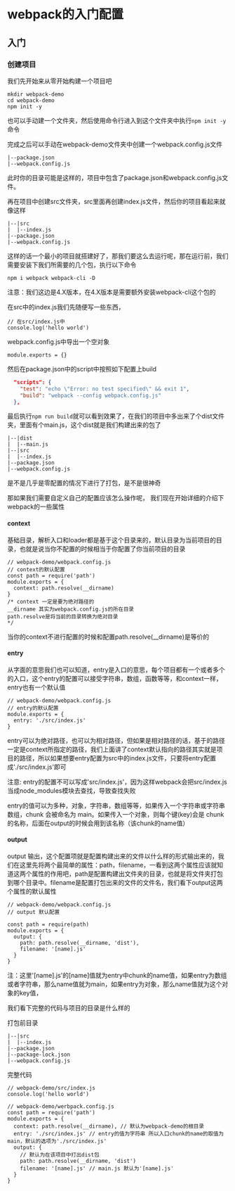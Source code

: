 # webpack的入门配置

## 入门

### 创建项目

我们先开始来从零开始构建一个项目吧
```shell
mkdir webpack-demo
cd webpack-demo
npm init -y
```
也可以手动建一个文件夹，然后使用命令行进入到这个文件夹中执行```npm init -y```命令

完成之后可以手动在webpack-demo文件夹中创建一个webpack.config.js文件
```
|--package.json
|--webpack.config.js
```
此时你的目录可能是这样的，项目中包含了package.json和webpack.config.js文件。

再在项目中创建src文件夹，src里面再创建index.js文件，然后你的项目看起来就像这样
```
|--|src
|  |--index.js
|--package.json
|--webpack.config.js
```
这样的话一个最小的项目就搭建好了，那我们要这么去运行呢，那在运行前，我们需要安装下我们所需要的几个包，执行以下命令
```shell
npm i webpack webpack-cli -D
```
注意：我们这边是4.X版本，在4.X版本是需要额外安装webpack-cli这个包的

在src中的index.js我们先随便写一些东西，
```JS
// 在src/index.js中
console.log('hello world')
```

webpack.config.js中导出一个空对象
```JS
module.exports = {}
```

然后在package.json中的script中按照如下配置上build
```JSON
  "scripts": {
    "test": "echo \"Error: no test specified\" && exit 1",
    "build": "webpack --config webpack.config.js"
  },
```
最后执行```npm run build```就可以看到效果了，在我们的项目中多出来了个dist文件夹，里面有个main.js，这个dist就是我们构建出来的包了
```
|--|dist
|  |--main.js
|--|src
|  |--index.js
|--package.json
|--webpack.config.js
```

是不是几乎是零配置的情况下进行了打包，是不是很神奇

那如果我们需要自定义自己的配置应该怎么操作呢，
我们现在开始详细的介绍下webpack的一些属性


#### context

基础目录，解析入口和loader都是基于这个目录来的，默认目录为当前项目的目录，也就是说当你不配置的时候相当于你配置了你当前项目的目录

```JS
// webpack-demo/webpack.config.js
// context的默认配置
const path = require('path')
module.exports = {
  context: path.resolve(__dirname)
}
/* context 一定是要为绝对路径的
__dirname 其实为webpack.config.js的所在目录
path.resolve是将当前的目录转换为绝对目录
*/
```
当你的context不进行配置的时候和配置path.resolve(__dirname)是等价的

#### entry

从字面的意思我们也可以知道，entry是入口的意思，每个项目都有一个或者多个的入口，这个entry的配置可以接受字符串，数组，函数等等，和context一样，entry也有一个默认值
```JS
// webpack-demo/webpack.config.js
// entry的默认配置
module.exports = {
  entry: './src/index.js'
}
```
entry可以为绝对路径，也可以为相对路径，但如果是相对路径的话，基于的路径一定是context所指定的路径，我们上面讲了context默认指向的路径其实就是项目的路径，所以如果想要entry配置为src中的index.js文件，只要将entry配置成'./src/index.js'即可

注意: entry的配置不可以写成'src/index.js'，因为这样webpack会把src/index.js当成node_modules模块去查找，导致查找失败

entry的值可以为多种，对象，字符串，数组等等，如果传入一个字符串或字符串数组，chunk 会被命名为 main。如果传入一个对象，则每个键(key)会是 chunk 的名称，后面在output的时候会用到该名称（该chunk的name值）

#### output

output 输出，这个配置项就是配置构建出来的文件以什么样的形式输出来的，我们在这里先将两个最简单的属性：path，filename，一看到这两个属性应该就知道这两个属性的作用吧，path是配置构建出文件夹的目录，也就是将文件夹打包到哪个目录中。filename是配置打包出来的文件的文件名，我们看下output这两个属性的默认属性

```JS
// webpack-demo/webpack.config.js
// output 默认配置

const path = require(path)
module.exports = {
  output: {
    path: path.resolve(__dirname, 'dist'),
    filename: '[name].js'
  }
}

```
注：这里'[name].js'的[name]值就为entry中chunk的name值，如果entry为数组或者字符串，那么name值就为main，如果entry为对象，那么name值就为这个对象的key值，

我们看下完整的代码与项目的目录是什么样的

打包前目录
```
|--|src
|  |--index.js
|--package.json
|--package-lock.json
|--webpack.config.js
```

完整代码

```JS
// webpack-demo/src/index.js
console.log('hello world')

// webpack-demo/werbpack.config.js
const path = require('path')
module.exports = {
  context: path.resolve(__dirname), // 默认为webpack-demo的根目录
  entry: './src/index.js' // entry的值为字符串 所以入口chunk的name的取值为main，默认的选项为'./src/index.js'
  output: {
    // 默认为在该项目中打出dist包
    path: path.resolve(__dirname, 'dist')
    filename: '[name].js' // main.js 默认为'[name].js'
  }
}

```